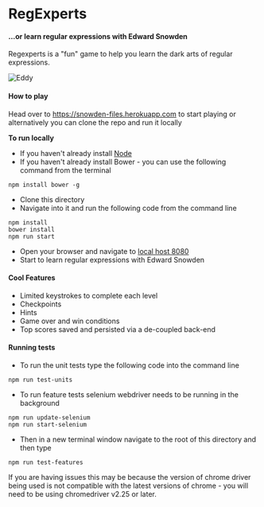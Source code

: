 # RegExperts
#### ...or learn regular expressions with Edward Snowden

Regexperts is a "fun" game to help you learn the dark arts of regular expressions.

![Eddy](http://i.imgur.com/bycklVR.png)



#### How to play

Head over to https://snowden-files.herokuapp.com to start playing or alternatively you can clone the repo and run it locally

**To run locally**

- If you haven't already install [Node](https://nodejs.org/)
- If you haven't already install Bower - you can use the following command from the terminal
```
npm install bower -g
```
- Clone this directory
- Navigate into it and run the following code from the command line
```
npm install
bower install
npm run start
```
- Open your browser and navigate to [local host 8080](http://localhost:8080/#/)
- Start to learn regular expressions with Edward Snowden

#### Cool Features

- Limited keystrokes to complete each level
- Checkpoints
- Hints
- Game over and win conditions
- Top scores saved and persisted via a de-coupled back-end

#### Running tests

- To run the unit tests type the following code into the command line
```
npm run test-units
```

- To run feature tests selenium webdriver needs to be running in the background
```
npm run update-selenium
npm run start-selenium
```

- Then in a new terminal window navigate to the root of this directory and then type
```
npm run test-features
```

If you are having issues this may be because the version of chrome driver being used is not compatible with the latest versions of chrome - you will need to be using chromedriver v2.25 or later. 
